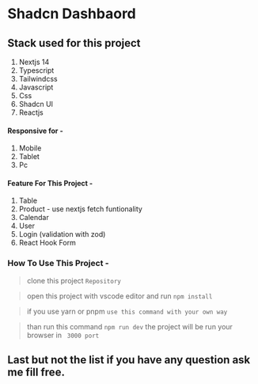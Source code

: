 # Shadcn Dashbaord

## Stack used for this project

1. Nextjs 14
2. Typescript
3. Tailwindcss
4. Javascript
5. Css
6. Shadcn UI
7. Reactjs

#### Responsive for - 
1. Mobile
2. Tablet
3. Pc


#### Feature For This Project - 

1. Table
2. Product - use nextjs fetch funtionality
3. Calendar
4. User
5. Login (validation with zod)
6. React Hook Form


### How To Use This Project - 

> clone this project
` Repository `

> open this project with vscode editor and run  ` npm install  `

> if you use yarn or pnpm ` use this command with your own way `

> than run this command ` npm run dev `  the project will be run your browser in ` 3000 port`


## Last but not the list if you have any question ask me fill free.
